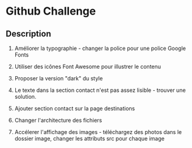 # Github Challenge #

## Description ##


1. Améliorer la typographie - changer la police pour une police Google Fonts
2. Utiliser des icônes Font Awesome pour illustrer le contenu
3. Proposer la version "dark" du style

4. Le texte dans la section contact n'est pas assez lisible - trouver une solution.
5. Ajouter section contact sur la page destinations

6. Changer l'architecture des fichiers

7. Accélerer l'affichage des images - téléchargez des photos dans le dossier image, changer les attributs src pour chaque image
